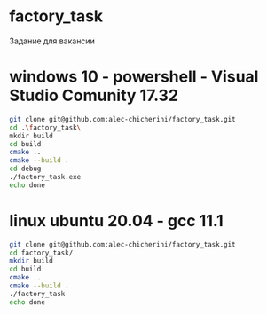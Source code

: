 # factory_task
Задание для вакансии

# windows 10 - powershell - Visual Studio Comunity 17.32
```sh
git clone git@github.com:alec-chicherini/factory_task.git
cd .\factory_task\
mkdir build
cd build
cmake ..
cmake --build .
cd debug
./factory_task.exe
echo done
```

# linux ubuntu 20.04 - gcc 11.1
```sh
git clone git@github.com:alec-chicherini/factory_task.git
cd factory_task/
mkdir build
cd build
cmake ..
cmake --build .
./factory_task
echo done
```